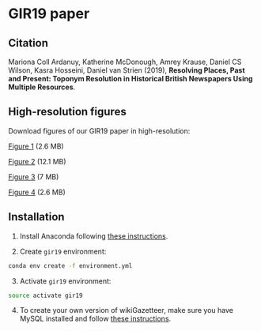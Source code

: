 # GIR19 paper

## Citation
Mariona Coll Ardanuy, Katherine McDonough, Amrey Krause, Daniel CS Wilson, Kasra Hosseini, Daniel van Strien (2019), **Resolving Places, Past and Present: Toponym Resolution in Historical British Newspapers Using Multiple Resources**.

## High-resolution figures

Download figures of our GIR19 paper in high-resolution:

[Figure 1](https://github.com/alan-turing-institute/lwm_GIR19_resolving_places/files/3791076/fig01.pdf) (2.6 MB)

[Figure 2](https://github.com/alan-turing-institute/lwm_GIR19_resolving_places/files/3791083/fig02.pdf) (12.1 MB)

[Figure 3](https://github.com/alan-turing-institute/lwm_GIR19_resolving_places/files/3791087/fig03.pdf) (7 MB)

[Figure 4](https://github.com/alan-turing-institute/lwm_GIR19_resolving_places/files/3791090/fig04.pdf) (2.6 MB)

## Installation

1. Install Anaconda following [these instructions](https://docs.anaconda.com/anaconda/install/).

2. Create `gir19` environment:

```bash
conda env create -f environment.yml
```

3. Activate `gir19` environment:

```bash
source activate gir19
```

4. To create your own version of wikiGazetteer, make sure you have MySQL installed and follow [these instructions](https://github.com/alan-turing-institute/lwm_GIR19_resolving_places/tree/master/gazetteer_construction).
